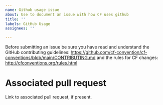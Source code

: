 ```yaml
---
name: Github usage issue
about: Use to document an issue with how CF uses github
title: ''
labels: GitHub Usage
assignees: ''

---
```


Before submitting an issue be sure you have read and understand the GitHub contributing guidelines: https://github.com/cf-convention/cf-conventions/blob/main/CONTRIBUTING.md and the rules for CF changes: http://cfconventions.org/rules.html

# Associated pull request
Link to associated pull request, if present.
